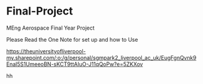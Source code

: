 # Final-Project
MEng Aerospace Final Year Project

Please Read the One Note for set up and how to Use

https://theuniversityofliverpool-my.sharepoint.com/:o:/g/personal/sgmpark2_liverpool_ac_uk/EugFgnQvnk9EnaI5S1UmeeoBN-sKCT9ttAIuO-J11qQoPw?e=5ZKXov

hh